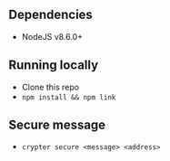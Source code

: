 ## Dependencies
- NodeJS v8.6.0+

## Running locally
- Clone this repo
- `npm install && npm link`

## Secure message
- `crypter secure <message> <address>`